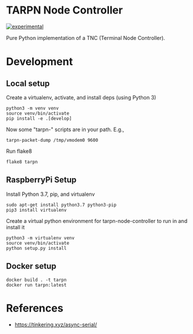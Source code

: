 # TARPN Node Controller

[![experimental](http://badges.github.io/stability-badges/dist/experimental.svg)](http://github.com/badges/stability-badges)

Pure Python implementation of a TNC (Terminal Node Controller).

# Development

## Local setup

Create a virtualenv, activate, and install deps (using Python 3)

```
python3 -m venv venv
source venv/bin/activate
pip install -e .[develop]
```

Now some "tarpn-" scripts are in your path. E.g.,

```
tarpn-packet-dump /tmp/vmodem0 9600
```

Run flake8

```
flake8 tarpn
```

## RaspberryPi Setup

Install Python 3.7, pip, and virtualenv

```
sudo apt-get install python3.7 python3-pip
pip3 install virtualenv
```

Create a virtual python environment for tarpn-node-controller to run in and install it

```
python3 -m virtualenv venv
source venv/bin/activate
python setup.py install
```



## Docker setup

```
docker build . -t tarpn
docker run tarpn:latest
```

# References

* https://tinkering.xyz/async-serial/
